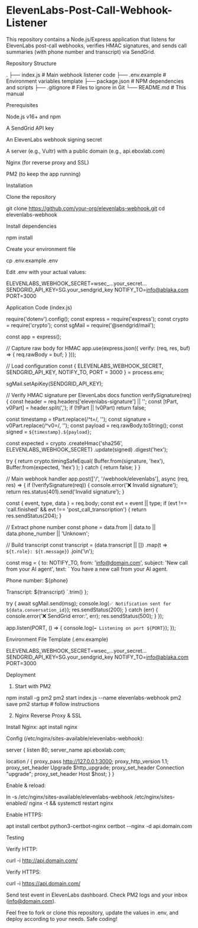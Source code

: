 # ElevenLabs-Post-Call-Webhook-Listener
This repository contains a Node.js/Express application that listens for ElevenLabs post-call webhooks, verifies HMAC signatures, and sends call summaries (with phone number and transcript) via SendGrid.


Repository Structure

.
├── index.js             # Main webhook listener code
├── .env.example         # Environment variables template
├── package.json         # NPM dependencies and scripts
├── .gitignore           # Files to ignore in Git
└── README.md            # This manual

Prerequisites

Node.js v16+ and npm

A SendGrid API key

An ElevenLabs webhook signing secret

A server (e.g., Vultr) with a public domain (e.g., api.eboxlab.com)

Nginx (for reverse proxy and SSL)

PM2 (to keep the app running)

Installation

Clone the repository

git clone https://github.com/your-org/elevenlabs-webhook.git
cd elevenlabs-webhook

Install dependencies

npm install

Create your environment file

cp .env.example .env

Edit .env with your actual values:

ELEVENLABS_WEBHOOK_SECRET=wsec_...your_secret...
SENDGRID_API_KEY=SG.your_sendgrid_key
NOTIFY_TO=info@ablaka.com
PORT=3000

Application Code (index.js)

require('dotenv').config();
const express = require('express');
const crypto  = require('crypto');
const sgMail  = require('@sendgrid/mail');

const app = express();

// Capture raw body for HMAC
app.use(express.json({
  verify: (req, res, buf) => { req.rawBody = buf; }
}));

// Load configuration
const {
  ELEVENLABS_WEBHOOK_SECRET,
  SENDGRID_API_KEY,
  NOTIFY_TO,
  PORT = 3000
} = process.env;

sgMail.setApiKey(SENDGRID_API_KEY);

// Verify HMAC signature per ElevenLabs docs
function verifySignature(req) {
  const header = req.headers['elevenlabs-signature'] || '';
  const [tPart, v0Part] = header.split(',');
  if (!tPart || !v0Part) return false;

  const timestamp = tPart.replace(/^t=/, '');
  const signature = v0Part.replace(/^v0=/, '');
  const payload   = req.rawBody.toString();
  const signed    = `${timestamp}.${payload}`;

  const expected = crypto
    .createHmac('sha256', ELEVENLABS_WEBHOOK_SECRET)
    .update(signed)
    .digest('hex');

  try {
    return crypto.timingSafeEqual(
      Buffer.from(signature, 'hex'),
      Buffer.from(expected,  'hex')
    );
  } catch {
    return false;
  }
}

// Main webhook handler
app.post(['/', '/webhook/elevenlabs'], async (req, res) => {
  if (!verifySignature(req)) {
    console.error('❌ Invalid signature');
    return res.status(401).send('Invalid signature');
  }

  const { event, type, data } = req.body;
  const evt = event || type;
  if (evt !== 'call.finished' && evt !== 'post_call_transcription') {
    return res.sendStatus(204);
  }

  // Extract phone number
  const phone =
    data.from ||
    data.to ||
    data.phone_number ||
    'Unknown';

  // Build transcript
  const transcript = (data.transcript || [])
    .map(t => `${t.role}: ${t.message}`)
    .join('\n');

  const msg = {
    to:      NOTIFY_TO,
    from:    'info@domain.com',
    subject: 'New call from your AI agent',
    text: `
You have a new call from your AI agent.

Phone number: ${phone}

Transcript:
${transcript}
    `.trim()
  };

  try {
    await sgMail.send(msg);
    console.log(`✅ Notification sent for ${data.conversation_id}`);
    res.sendStatus(200);
  } catch (err) {
    console.error('❌ SendGrid error:', err);
    res.sendStatus(500);
  }
});

app.listen(PORT, () => {
  console.log(`➡️ Listening on port ${PORT}`);
});

Environment File Template (.env.example)

ELEVENLABS_WEBHOOK_SECRET=wsec_...your_secret...
SENDGRID_API_KEY=SG.your_sendgrid_key
NOTIFY_TO=info@ablaka.com
PORT=3000

Deployment

1. Start with PM2

npm install -g pm2
pm2 start index.js --name elevenlabs-webhook
pm2 save
pm2 startup    # follow instructions

2. Nginx Reverse Proxy & SSL

Install Nginx: apt install nginx

Config (/etc/nginx/sites-available/elevenlabs-webhook):

server {
  listen 80;
  server_name api.eboxlab.com;

  location / {
    proxy_pass http://127.0.0.1:3000;
    proxy_http_version 1.1;
    proxy_set_header Upgrade $http_upgrade;
    proxy_set_header Connection   "upgrade";
    proxy_set_header Host         $host;
  }
}

Enable & reload:

ln -s /etc/nginx/sites-available/elevenlabs-webhook /etc/nginx/sites-enabled/
nginx -t && systemctl restart nginx

Enable HTTPS:

apt install certbot python3-certbot-nginx
certbot --nginx -d api.domain.com

Testing

Verify HTTP:

curl -i http://api.domain.com/

Verify HTTPS:

curl -i https://api.domain.com/

Send test event in ElevenLabs dashboard. Check PM2 logs and your inbox (info@domain.com).

Feel free to fork or clone this repository, update the values in .env, and deploy according to your needs. Safe coding!
